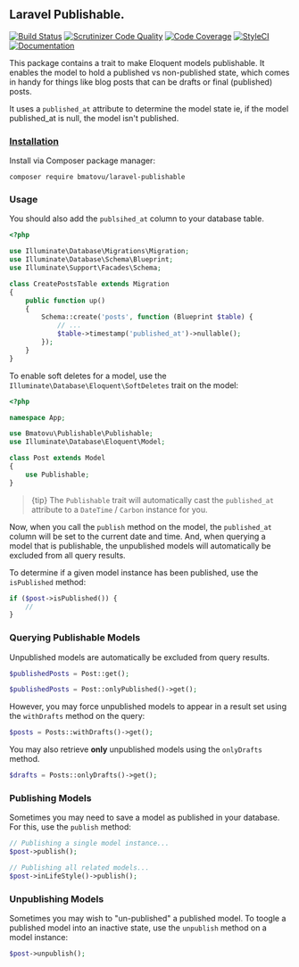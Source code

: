 ## Laravel Publishable.

[![Build Status](https://travis-ci.org/mtvbrianking/laravel-publishable.svg?branch=master)](https://travis-ci.org/mtvbrianking/laravel-publishable)
[![Scrutinizer Code Quality](https://scrutinizer-ci.com/g/mtvbrianking/laravel-publishable/badges/quality-score.png?b=master)](https://scrutinizer-ci.com/g/mtvbrianking/laravel-publishable/?branch=master)
[![Code Coverage](https://scrutinizer-ci.com/g/mtvbrianking/laravel-publishable/badges/coverage.png?b=master)](https://scrutinizer-ci.com/g/mtvbrianking/laravel-publishable/?branch=master)
[![StyleCI](https://github.styleci.io/repos/230607368/shield?branch=master)](https://github.styleci.io/repos/230607368)
[![Documentation](https://img.shields.io/badge/Documentation-Blue)](https://mtvbrianking.github.io/laravel-publishable)

This package contains a trait to make Eloquent models publishable. It enables the model to hold a published vs non-published state, which comes in handy for things like blog posts that can be drafts or final (published) posts.

It uses a `published_at` attribute to determine the model state ie, if the model published_at is null, the model isn't published.


### [Installation](https://packagist.org/packages/bmatovu/laravel-publishable)

Install via Composer package manager:

```
composer require bmatovu/laravel-publishable
```

### Usage

You should also add the `publsihed_at` column to your database table. 

```php
<?php

use Illuminate\Database\Migrations\Migration;
use Illuminate\Database\Schema\Blueprint;
use Illuminate\Support\Facades\Schema;

class CreatePostsTable extends Migration
{
    public function up()
    {
        Schema::create('posts', function (Blueprint $table) {
            // ...
            $table->timestamp('published_at')->nullable();
        });
    }
}
```

To enable soft deletes for a model, use the `Illuminate\Database\Eloquent\SoftDeletes` trait on the model:

```php
<?php

namespace App;

use Bmatovu\Publishable\Publishable;
use Illuminate\Database\Eloquent\Model;

class Post extends Model
{
    use Publishable;
}
```

> {tip} The `Publishable` trait will automatically cast the `published_at` attribute to a `DateTime` / `Carbon` instance for you.

Now, when you call the `publish` method on the model, the `published_at` column will be set to the current date and time. And, when querying a model that is publishable, the unpublished models will automatically be excluded from all query results.

To determine if a given model instance has been published, use the `isPublished` method:

```php
if ($post->isPublished()) {
    //
}
```

### Querying Publishable Models

Unpublished models are automatically be excluded from query results.

```php
$publishedPosts = Post::get();

$publishedPosts = Post::onlyPublished()->get();
```

However, you may force unpublished models to appear in a result set using the `withDrafts` method on the query:

```php
$posts = Posts::withDrafts()->get();
```

You may also retrieve **only** unpublished models using the `onlyDrafts` method.

```php
$drafts = Posts::onlyDrafts()->get();
```

### Publishing Models

Sometimes you may need to save a model as published in your database. For this, use the `publish` method:

```php
// Publishing a single model instance...
$post->publish();

// Publishing all related models...
$post->inLifeStyle()->publish();
```

### Unpublishing Models

Sometimes you may wish to "un-published" a published model. To toogle a published model into an inactive state, use the `unpublish` method on a model instance:

```php
$post->unpublish();
```
